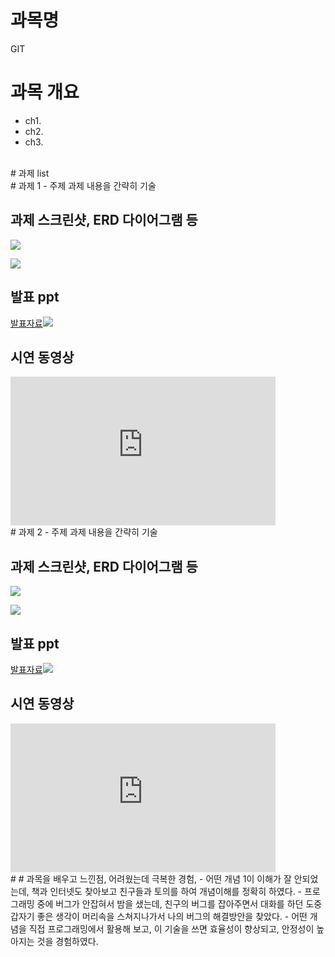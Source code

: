 # 과목명 
GIT

# 과목 개요
 - ch1. 
 - ch2. 
 - ch3. 

<br>
# 과제 list

<br>
# 과제 1 - 주제
과제 내용을 간략히 기술

## 과제 스크린샷, ERD 다이어그램 등
   <img src="architecture.png"/><br>
   
   <img src="erd.JPG"/><br>

## 발표 ppt 
[발표자료<img src="ppt.JPG"/>](/project.pptx)<br> 
## 시연 동영상  
<iframe width="424" height="238" src="https://www.youtube.com/embed/reOGfxYJre0" title="YouTube video player" frameborder="0" allow="accelerometer; autoplay; clipboard-write; encrypted-media; gyroscope; picture-in-picture" allowfullscreen></iframe>


<br>
# 과제 2 - 주제
과제 내용을 간략히 기술

## 과제 스크린샷,  ERD 다이어그램 등
   <img src="architecture.png"/><br>
   
   <img src="erd.JPG"/><br>
   
## 발표 ppt 
[발표자료<img src="ppt.JPG"/>](/project.pptx)<br>
## 시연 동영상  
<iframe width="424" height="238" src="https://www.youtube.com/embed/reOGfxYJre0" title="YouTube video player" frameborder="0" allow="accelerometer; autoplay; clipboard-write; encrypted-media; gyroscope; picture-in-picture" allowfullscreen></iframe>



<br>
#
# 과목을 배우고 느낀점, 어려웠는데 극복한 경험,  
  - 어떤 개념 1이 이해가 잘 안되었는데, 책과 인터넷도 찾아보고 친구들과 토의를 하여 개념이해를 정확히 하였다. 
  - 프로그래밍 중에 버그가 안잡혀서 밤을 샜는데, 친구의 버그를 잡아주면서 대화를 하던 도중 갑자기 좋은 생각이 머리속을 스쳐지나가서 나의 버그의 해결방안을 찾았다.
  - 어떤 개념을 직접 프로그래밍에서 활용해 보고, 이 기술을 쓰면 효율성이 향상되고, 안정성이 높아지는 것을 경험하였다.
